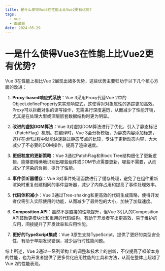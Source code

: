 ```yaml
---
title: 是什么使得Vue3在性能上比Vue2更有优势?
tags:
  - vue
  - 面试题
date: 2024-05-29
---
```

# 一是什么使得Vue3在性能上比Vue2更有优势?

Vue 3在性能上相比Vue 2展现出诸多优势，这些优势主要归功于以下几个核心方面的改进：

1. **Proxy-based响应式系统**：Vue 3采用Proxy代替Vue 2中的Object.defineProperty来实现响应式，这使得对对象属性的追踪更加高效。Proxy可以拦截对象的读写操作，无需进行深度遍历，从而减少了性能开销，尤其是在处理大型或深层嵌套数据结构时更为明显。
    
2. **改进的虚拟DOM算法**：Vue 3对虚拟DOM算法进行了优化，引入了静态标记（PatchFlag）机制。在编译时，Vue 3会分析模板，为静态内容添加标志，这样在diff过程中就能快速跳过静态节点的比较，专注于更新动态内容，大大减少了不必要的DOM操作，提高了渲染速度。
    
3. **更细粒度的更新策略**：Vue 3通过PatchFlag和Block Tree结构细化了更新逻辑，能够更精确地识别出哪些组件或DOM节点需要更新，哪些不需要，从而减少了渲染的负担，提升了性能。
    
4. **事件侦听器缓存**：Vue 3对事件处理函数进行了缓存处理，避免了在组件重新渲染时重复创建相同的事件监听器，减少了内存占用和提高了事件处理效率。
    
5. **代码体积减小**：Vue 3通过Tree-shaking和更高效的代码生成策略，使得开发者仅需引入实际使用的功能，从而减少了最终包的大小，加快了加载速度。
    
6. **Composition API**：虽然不是直接的性能提升，但Vue 3引入的Composition API鼓励更模块化和重用的代码结构，有助于开发者写出更高效、易于维护的应用，间接提升了开发效率和应用性能。
    
7. **更好的TypeScript集成**：Vue 3原生支持TypeScript，提供了更好的类型安全性，有助于早期发现错误，减少运行时性能问题。
    

综上所述，Vue 3通过一系列架构上的调整和技术上的创新，不仅提高了框架本身的性能，也为开发者提供了更多优化应用性能的工具和方法，从而在整体上超越了Vue 2的性能表现。